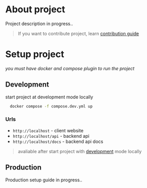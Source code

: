 # About project

Project description in progress..

> If you want to contribute project, learn [contribution guide](/CONTRIBUTING.md)

# Setup project

_you must have docker and compose plugin to run the project_

## Development

start project at development mode locally

```sh
  docker compose -f compose.dev.yml up
```

### Urls

- `http://localhost` - client website
- `http://localhost/api` - backend api
- `http://localhost/docs` - backend api docs

> avaliable after start project with [development](#development) mode locally

## Production

Production setup guide in progress..
